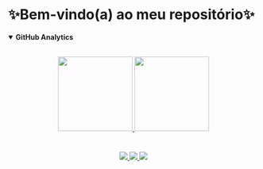# ✨Bem-vindo(a) ao meu repositório✨


<details open>
<summary> <b>GitHub Analytics</b> </summary>
<br>
<p align="center">
<a href="https://github.com/Madu-braga">
  <img height="150em" src="https://github-readme-stats-eight-theta.vercel.app/api?username=Madu-braga&show_icons=true&theme=dracula&include_all_commits=true&count_private=true"/>
  <img height="150em" src="https://github-readme-stats-eight-theta.vercel.app/api/top-langs/?username=Madu-braga&layout=compact&langs_count=8&theme=dracula"/>
 </p><div>
</details>
  
#
  <div>
  <p align="center">
  <a href = "https://mail.google.com/mail/u/1/#inbox"><img src="https://img.shields.io/badge/-Gmail-%23EA4335?style=for-the-badge&logo=gmail&logoColor=white" target="_blank">
  </a>
  <a href="https://www.linkedin.com/in/maria-eduarda-macedo-braga-4663bb208/e" target="_blank"><img src="https://img.shields.io/badge/-LinkedIn-%230077B5?style=for-the-badge&logo=linkedin&logoColor=white" target="_blank">
  </a> 
  <a href="https://www.instagram.com/_maria_2k03/?hl=pt-br" target="_blank"><img src="https://img.shields.io/badge/-Instagram-%23E4405F?style=for-the-badge&logo=instagram&logoColor=white" target="_blank">
  </a>
</div></p>

